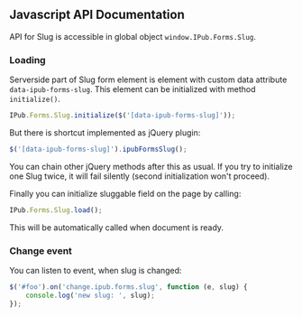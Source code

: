 ## Javascript API Documentation

API for Slug is accessible in global object `window.IPub.Forms.Slug`.

### Loading

Serverside part of Slug form element is element with custom data attribute `data-ipub-forms-slug`. This element can be initialized with method `initialize()`.

```js
IPub.Forms.Slug.initialize($('[data-ipub-forms-slug]'));
```

But there is shortcut implemented as jQuery plugin:

```js
$('[data-ipub-forms-slug]').ipubFormsSlug();
```

You can chain other jQuery methods after this as usual. If you try to initialize one Slug twice, it will fail silently (second initialization won't proceed).

Finally you can initialize sluggable field  on the page by calling:

```js
IPub.Forms.Slug.load();
```

This will be automatically called when document is ready.

### Change event

You can listen to event, when slug is changed:

```js
$('#foo').on('change.ipub.forms.slug', function (e, slug) {
	console.log('new slug: ', slug);
});
```
